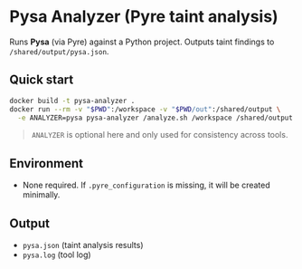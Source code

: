 # Pysa Analyzer (Pyre taint analysis)

Runs **Pysa** (via Pyre) against a Python project. Outputs taint findings to `/shared/output/pysa.json`.

## Quick start

```bash
docker build -t pysa-analyzer .
docker run --rm -v "$PWD":/workspace -v "$PWD/out":/shared/output \
  -e ANALYZER=pysa pysa-analyzer /analyze.sh /workspace /shared/output
```
> `ANALYZER` is optional here and only used for consistency across tools.

## Environment
- None required. If `.pyre_configuration` is missing, it will be created minimally.

## Output
- `pysa.json` (taint analysis results)
- `pysa.log` (tool log)
